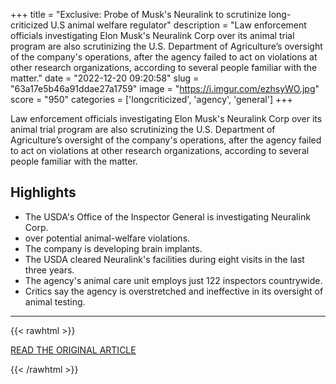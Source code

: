+++
title = "Exclusive: Probe of Musk's Neuralink to scrutinize long-criticized U.S animal welfare regulator"
description = "Law enforcement officials investigating Elon Musk's Neuralink Corp over its animal trial program are also scrutinizing the U.S. Department of Agriculture’s oversight of the company's operations, after the agency failed to act on violations at other research organizations, according to several people familiar with the matter."
date = "2022-12-20 09:20:58"
slug = "63a17e5b46a91ddae27a1759"
image = "https://i.imgur.com/ezhsyWO.jpg"
score = "950"
categories = ['longcriticized', 'agency', 'general']
+++

Law enforcement officials investigating Elon Musk's Neuralink Corp over its animal trial program are also scrutinizing the U.S. Department of Agriculture’s oversight of the company's operations, after the agency failed to act on violations at other research organizations, according to several people familiar with the matter.

## Highlights

- The USDA's Office of the Inspector General is investigating Neuralink Corp.
- over potential animal-welfare violations.
- The company is developing brain implants.
- The USDA cleared Neuralink's facilities during eight visits in the last three years.
- The agency's animal care unit employs just 122 inspectors countrywide.
- Critics say the agency is overstretched and ineffective in its oversight of animal testing.

---

{{< rawhtml >}}
  <p class="article-category">
    <a target="_blank" href="https://www.reuters.com/world/us/probe-musks-neuralink-scrutinize-long-criticized-us-animal-welfare-regulator-2022-12-19/">READ THE ORIGINAL ARTICLE</a>
  </p>
{{< /rawhtml >}}
